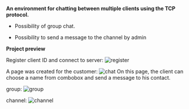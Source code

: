 **An environment for chatting between multiple clients using the TCP protocol.** 

- Possibility of group chat.

- Possibility to send a message to the channel by admin


**Project preview**

Register client ID and connect to server:
![register](https://user-images.githubusercontent.com/69106891/102668210-9678bd00-41a0-11eb-88cd-b72bf519ee19.jpg)

A page was created for the customer:
![chat](https://user-images.githubusercontent.com/69106891/102668313-d8096800-41a0-11eb-928c-0fcce6923555.png)
On this page, the client can choose a name from combobox and send a message to his contact.

group:
![group](https://user-images.githubusercontent.com/69106891/102668602-9200d400-41a1-11eb-9e76-9cf1e77a70b9.png)

channel:
![channel](https://user-images.githubusercontent.com/69106891/102668653-b492ed00-41a1-11eb-9005-01dfddd88bca.png)
